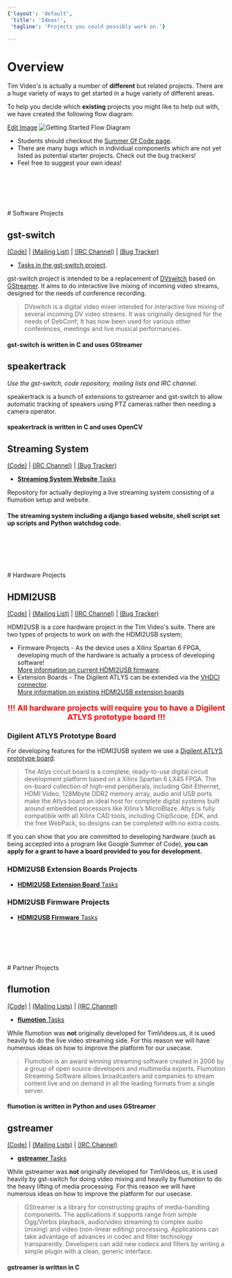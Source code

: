 ```yaml
---
{'layout': 'default',
 'title': 'Ideas!',
 'tagline': 'Projects you could possibly work on.'}

---
```


# Overview

Tim Video's is actually a number of **different** but related projects. There are a huge variety of ways to get started in a huge variety of different areas.

To help you decide which **existing** projects you might like to help out with, we have created the following flow diagram:

[Edit Image](https://docs.google.com/a/mithis.com/drawings/d/1zYlT69xQqbAjzuJgKj-UhO1vRF5JNLpic8xmPrfNtXM/edit)
<img src="https://docs.google.com/drawings/d/1zYlT69xQqbAjzuJgKj-UhO1vRF5JNLpic8xmPrfNtXM/pub?w=960&amp;h=720" usemap="#wiki-flow-diagram-map" alt="Getting Started Flow Diagram">
<map name="wiki-flow-diagram-map">
 <area shape="rect" coords="47,458,197,549"  href="https://github.com/timvideos/getting-started/issues?labels=Extension+Boards"
  title="HDMI2USB Extension Board Tasks"></area>
 <area shape="rect" coords="209,463,360,552" href="https://github.com/timvideos/getting-started/issues?labels=Firmware"
  title="HDMI2USB Firmware Tasks"></area>
 <area shape="rect" coords="451,466,602,550" href="https://github.com/timvideos/getting-started/issues?labels=gst-switch"
  title="gst-switch Tasks"></area>
 <area shape="rect" coords="449,557,600,642" href="https://github.com/timvideos/getting-started/issues?labels=gstreamer"
  title="gstreamer Tasks"></area>
 <area shape="rect" coords="615,462,763,550" href="https://github.com/timvideos/getting-started/issues?labels=flumotion"
  title="flumotion Tasks"></area>
 <area shape="rect" coords="773,462,923,551" href="https://github.com/timvideos/getting-started/issues?labels=timvideos"
  title="Tim Video's Website"></area>
 <area shape="rect" coords="586,65,723,215"  href="https://github.com/timvideos/getting-started/issues?labels=Software"
  title="Software Tasks"></area>
 <area shape="rect" coords="228,65,374,210"  href="https://github.com/timvideos/getting-started/issues?labels=Hardware"
  title="Hardware Tasks"></area>
 <area shape="rect" coords="209,301,355,444" href="https://github.com/timvideos/getting-started/issues?labels=Firmware"
  title="Firmware Tasks"></area>
 <area shape="rect" coords="453,296,598,448" href="https://github.com/timvideos/getting-started/issues?labels=C"
  title="C Tasks"></area>
 <area shape="rect" coords="615,298,760,449" href="https://github.com/timvideos/getting-started/issues?labels=Python"
  title="Python Tasks"></area>
 <area shape="rect" coords="774,298,927,448" href="https://github.com/timvideos/getting-started/issues?labels=Web"
  title="Web Tasks"></area>
</map>

 * Students should checkout the [Summer Of Code page](Summer-Of-Code.html).
 * There are many bugs which in individual components which are not yet listed as potential starter projects. Check out the bug trackers!
 * Feel free to suggest your own ideas!

<br>
<br>
<br>
<br>
<br>
# Software Projects

## gst-switch
[(Code)](http://github.com/timvideos/gst-switch) | [(Mailing List)](https://groups.google.com/group/gst-switch) | [(IRC Channel)](irc://irc.freenode.org/#gst-switch) | [(Bug Tracker)](http://github.com/timvideos/gst-switch/issues)

 * [Tasks in the gst-switch project](https://github.com/timvideos/getting-started/issues?labels=gst-switch).

gst-switch project is intended to be a replacement of [DVswitch](http://dvswitch.alioth.debian.org/wiki/) based on [GStreamer](http://gstreamer.freedesktop.org/). It aims to do interactive live mixing of incoming video streams, designed for the needs of conference recording.

> DVswitch is a digital video mixer intended for interactive live mixing of
> several incoming DV video streams. It was originally designed for the needs
> of DebConf; It has now been used for various other conferences, meetings and
> live musical performances.

#### gst-switch is written in C and uses GStreamer

## speakertrack
*Use the gst-switch, code repository, mailing lists and IRC channel.*

speakertrack is a bunch of extensions to gstreamer and gst-switch to allow automatic tracking of speakers using PTZ cameras rather then needing a camera operator. 

#### speakertrack is written in C and uses OpenCV


## Streaming System
[(Code)](http://github.com/timvideos/streaming-system) | [(IRC Channel)](irc://irc.freenode.org/#timvideos) | [(Bug Tracker)](http://github.com/timvideos/streaming-system/issues)

 * [**Streaming System Website** Tasks](https://github.com/timvideos/getting-started/issues?labels=website)

Repository for actually deploying a live streaming system consisting of a flumotion setup and website.

#### The streaming system including a django based website, shell script set up scripts and Python watchdog code.

<br>
<br>
<br>
<br>
<br>
# Hardware Projects

## HDMI2USB
[(Code)](http://github.com/timvideos/HDMI2USB.git) | [(Mailing List)](https://groups.google.com/group/hdmi2usb?hl=en-GB) | [(IRC Channel)](irc://irc.freenode.org/#hdmi2usb) | [(Bug Tracker)](http://github.com/timvideos/HDMI2USB/issues)


HDMI2USB is a core hardware project in the Tim Video's suite. There are two types of projects to work on with the HDMI2USB system;
 * Firmware Projects - As the device uses a Xilinx Spartan 6 FPGA, developing much of the hardware is actually a process of developing software!<br>[More information on current HDMI2USB firmware](https://github.com/timvideos/HDMI2USB/wiki/Firmware).
 * Extension Boards - The Digilent ATLYS can be extended via the [VHDCI connector](http://en.wikipedia.org/wiki/Very-high-density_cable_interconnect).<br>[More information on existing HDMI2USB extension boards]()


<p style='font-size: 18px; color: red; text-align: center;'>
<strong>!!! All hardware projects will require you to have a Digilent ATLYS prototype board !!!</strong>
</p>

### Digilent ATLYS Prototype Board

For developing features for the HDMI2USB system we use a [Digilent ATLYS prototype board](http://digilentinc.com/Products/Detail.cfm?NavPath=2,400,836&Prod=ATLYS).

> The Atlys circuit board is a complete, ready-to-use digital circuit development platform
> based on a Xilinx Spartan 6 LX45 FPGA. The on-board collection of high-end peripherals,
> including Gbit Ethernet, HDMI Video, 128Mbyte DDR2 memory array, audio and USB ports make
> the Atlys board an ideal host for complete digital systems built around embedded
> processors like Xilinx’s MicroBlaze. Atlys is fully compatible with all Xilinx CAD tools,
> including ChipScope, EDK, and the free WebPack, so designs can be completed with no extra
> costs.

If you can show that you are committed to developing hardware (such as being accepted into a program like Google Summer of Code), **you can apply for a grant to have a board provided to you for development.**


### HDMI2USB Extension Boards Projects

 * [**HDMI2USB Extension Board** Tasks](https://github.com/timvideos/getting-started/issues?labels=Extension+Boards)


### HDMI2USB Firmware Projects

 * [**HDMI2USB Firmware** Tasks](https://github.com/timvideos/getting-started/issues?labels=Firmware)

<br>
<br>
<br>
<br>
<br>
# Partner Projects

## flumotion
[(Code)](https://code.flumotion.com/cgit/) | [(Mailing Lists)](http://lists.fluendo.com/mailman/listinfo) | [(IRC Channel)](irc://irc.freenode.org/#fluendo)

 * [**flumotion** Tasks](https://github.com/timvideos/getting-started/issues?labels=flumotion)

While flumotion was **not** originally developed for TimVideos.us, it is used
heavily to do the live video streaming side. For this reason we will have
numerous ideas on how to improve the platform for our usecase.

> Flumotion is an award winning streaming software created in 2006 by a group
> of open source developers and multimedia experts. Flumotion Streaming
> Software allows broadcasters and companies to stream content live and on
> demand in all the leading formats from a single server.

#### flumotion is written in Python and uses GStreamer

## gstreamer

[(Code)](http://cgit.freedesktop.org/gstreamer) | [(Mailing Lists)](http://gstreamer.freedesktop.org/lists/) | [(IRC Channel)](irc://irc.freenode.org/#gstreamer) 

 * [**gstreamer** Tasks](https://github.com/timvideos/getting-started/issues?labels=gstreamer)

While gstreamer was **not** originally developed for TimVideos.us, it is used
heavily by gst-switch for doing video mixing and heavily by flumotion to do the
heavy lifting of media processing. For this reason we will have numerous ideas
on how to improve the platform for our usecase.



> GStreamer is a library for constructing graphs of media-handling components.
> The applications it supports range from simple Ogg/Vorbis playback,
> audio/video streaming to complex audio (mixing) and video (non-linear
> editing) processing. Applications can take advantage of advances in codec and
> filter technology transparently. Developers can add new codecs and filters by
> writing a simple plugin with a clean, generic interface.

#### gstreamer is written in C

